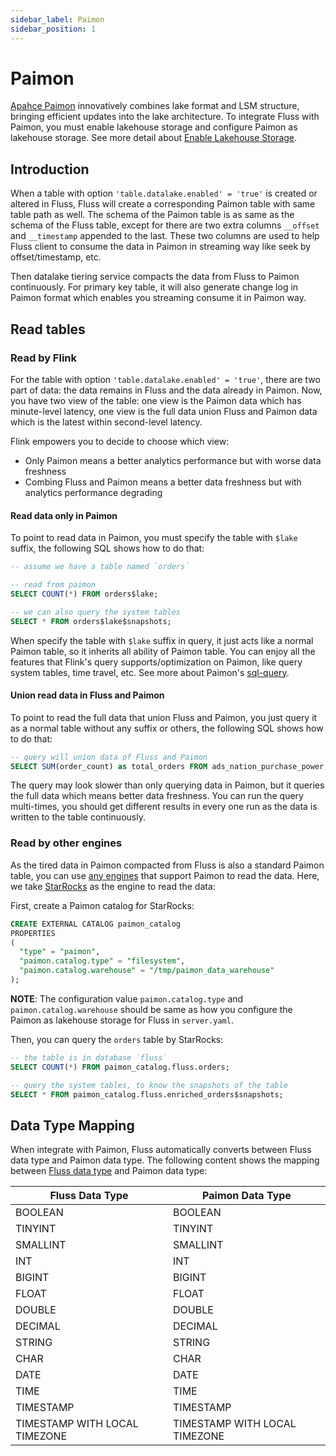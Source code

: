 ```yaml
---
sidebar_label: Paimon
sidebar_position: 1
---
```


# Paimon

[Apahce Paimon](https://paimon.apache.org/) innovatively combines lake format and LSM structure, bringing efficient updates into the lake architecture.
To integrate Fluss with Paimon, you must enable lakehouse storage and configure Paimon as lakehouse storage. See more detail about [Enable Lakehouse Storage](maintenance/tiered-storage/lakehouse-storage.md#enable-lakehouse-storage).

## Introduction
When a table with option `'table.datalake.enabled' = 'true'` is created or altered in Fluss, Fluss will create a corresponding Paimon table with same table path as well.
The schema of the Paimon table is as same as the schema of the Fluss table, except for there are two extra columns `__offset` and `__timestamp` appended to the last.
These two columns are used to help Fluss client to consume the data in Paimon in streaming way like seek by offset/timestamp, etc.

Then datalake tiering service compacts the data from Fluss to Paimon continuously. For primary key table, it will also generate change log in Paimon format which
enables you streaming consume it in Paimon way.

## Read tables

### Read by Flink

For the table with option `'table.datalake.enabled' = 'true'`, there are two part of data: the data remains in Fluss and the data already in Paimon.
Now, you have two view of the table: one view is the Paimon data which has minute-level latency, one view is the full data union Fluss and Paimon data
which is the latest within second-level latency.

Flink empowers you to decide to choose which view:
- Only Paimon means a better analytics performance but with worse data freshness
- Combing Fluss and Paimon means a better data freshness but with analytics performance degrading

#### Read data only in Paimon
To point to read data in Paimon, you must specify the table with `$lake` suffix, the following
SQL shows how to do that:

```sql title="Flink SQL"
-- assume we have a table named `orders`

-- read from paimon
SELECT COUNT(*) FROM orders$lake;

-- we can also query the system tables 
SELECT * FROM orders$lake$snapshots;
```
When specify the table with `$lake` suffix in query, it just acts like a normal Paimon table, so it inherits all ability of Paimon table.
You can enjoy all the features that Flink's query supports/optimization on Paimon, like query system tables, time travel, etc. See more
about Paimon's [sql-query](https://paimon.apache.org/docs/0.9/flink/sql-query/#sql-query).


#### Union read data in Fluss and Paimon
To point to read the full data that union Fluss and Paimon, you just query it as a normal table without any suffix or others, the following
SQL shows how to do that:

```sql title="Flink SQL"
-- query will union data of Fluss and Paimon
SELECT SUM(order_count) as total_orders FROM ads_nation_purchase_power;
```
The query may look slower than only querying data in Paimon, but it queries the full data which means better data freshness. You can
run the query multi-times, you should get different results in every one run as the data is written to the table continuously.

### Read by other engines

As the tired data in Paimon compacted from Fluss is also a standard Paimon table, you can use
[any engines](https://paimon.apache.org/docs/0.9/engines/overview/) that support Paimon to read the data. Here, we take [StarRocks](https://paimon.apache.org/docs/master/engines/starrocks/) as the engine to read the data:

First, create a Paimon catalog for StarRocks:
```sql title="StarRocks SQL"
CREATE EXTERNAL CATALOG paimon_catalog
PROPERTIES
(
  "type" = "paimon",
  "paimon.catalog.type" = "filesystem",
  "paimon.catalog.warehouse" = "/tmp/paimon_data_warehouse"
);
```

**NOTE**: The configuration value `paimon.catalog.type` and `paimon.catalog.warehouse` should be same as how you configure the Paimon as lakehouse storage for Fluss in `server.yaml`.

Then, you can query the `orders` table by StarRocks:
```sql title="StarRocks SQL"
-- the table is in database `fluss`
SELECT COUNT(*) FROM paimon_catalog.fluss.orders;

-- query the system tables, to know the snapshots of the table
SELECT * FROM paimon_catalog.fluss.enriched_orders$snapshots;
```


## Data Type Mapping
When integrate with Paimon, Fluss automatically converts between Fluss data type and Paimon data type.
The following content shows the mapping between [Fluss data type](../../table-design/data-types.md) and Paimon data type:

| Fluss Data Type               | Paimon Data Type              |
|-------------------------------|-------------------------------|
| BOOLEAN                       | BOOLEAN                       |
| TINYINT                       | TINYINT                       |
| SMALLINT                      | SMALLINT                      |
| INT                           | INT                           |
| BIGINT                        | BIGINT                        |
| FLOAT                         | FLOAT                         |
| DOUBLE                        | DOUBLE                        |
| DECIMAL                       | DECIMAL                       |
| STRING                        | STRING                        |
| CHAR                          | CHAR                          |
| DATE                          | DATE                          |
| TIME                          | TIME                          |
| TIMESTAMP                     | TIMESTAMP                     |
| TIMESTAMP WITH LOCAL TIMEZONE | TIMESTAMP WITH LOCAL TIMEZONE |

